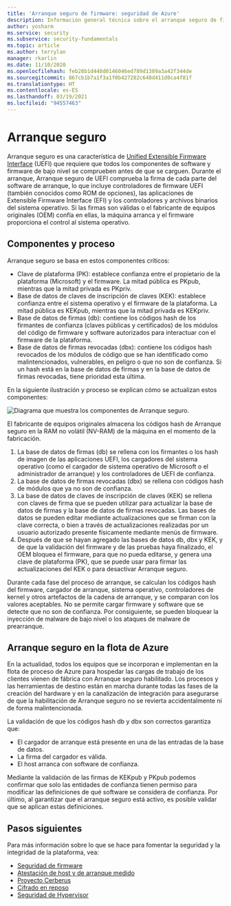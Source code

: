 ```yaml
---
title: 'Arranque seguro de firmware: seguridad de Azure'
description: Información general técnica sobre el arranque seguro de firmware de Azure.
author: yosharm
ms.service: security
ms.subservice: security-fundamentals
ms.topic: article
ms.author: terrylan
manager: rkarlin
ms.date: 11/10/2020
ms.openlocfilehash: feb28b1d448d0146046ed789d1389a3a42f344de
ms.sourcegitcommit: 867cb1b7a1f3a1f0b427282c648d411d0ca4f81f
ms.translationtype: HT
ms.contentlocale: es-ES
ms.lasthandoff: 03/19/2021
ms.locfileid: "94557463"
---
```

# <a name="secure-boot"></a>Arranque seguro

Arranque seguro es una característica de [Unified Extensible Firmware Interface](https://en.wikipedia.org/wiki/Unified_Extensible_Firmware_Interface) (UEFI) que requiere que todos los componentes de software y firmware de bajo nivel se comprueben antes de que se carguen. Durante el arranque, Arranque seguro de UEFI comprueba la firma de cada parte del software de arranque, lo que incluye controladores de firmware UEFI (también conocidos como ROM de opciones), las aplicaciones de Extensible Firmware Interface (EFI) y los controladores y archivos binarios del sistema operativo. Si las firmas son válidas o el fabricante de equipos originales (OEM) confía en ellas, la máquina arranca y el firmware proporciona el control al sistema operativo.

## <a name="components-and-process"></a>Componentes y proceso

Arranque seguro se basa en estos componentes críticos:

- Clave de plataforma (PK): establece confianza entre el propietario de la plataforma (Microsoft) y el firmware. La mitad pública es PKpub, mientras que la mitad privada es PKpriv.
- Base de datos de claves de inscripción de claves (KEK): establece confianza entre el sistema operativo y el firmware de la plataforma. La mitad pública es KEKpub, mientras que la mitad privada es KEKpriv.
- Base de datos de firmas (db): contiene los códigos hash de los firmantes de confianza (claves públicas y certificados) de los módulos del código de firmware y software autorizados para interactuar con el firmware de la plataforma.
- Base de datos de firmas revocadas (dbx): contiene los códigos hash revocados de los módulos de código que se han identificado como malintencionados, vulnerables, en peligro o que no son de confianza. Si un hash está en la base de datos de firmas y en la base de datos de firmas revocadas, tiene prioridad esta última.

En la siguiente ilustración y proceso se explican cómo se actualizan estos componentes:

![Diagrama que muestra los componentes de Arranque seguro.](./media/secure-boot/secure-boot.png)

El fabricante de equipos originales almacena los códigos hash de Arranque seguro en la RAM no volátil (NV-RAM) de la máquina en el momento de la fabricación.

1. La base de datos de firmas (db) se rellena con los firmantes o los hash de imagen de las aplicaciones UEFI, los cargadores del sistema operativo (como el cargador de sistema operativo de Microsoft o el administrador de arranque) y los controladores de UEFI de confianza.
2. La base de datos de firmas revocadas (dbx) se rellena con códigos hash de módulos que ya no son de confianza.
3. La base de datos de claves de inscripción de claves (KEK) se rellena con claves de firma que se pueden utilizar para actualizar la base de datos de firmas y la base de datos de firmas revocadas. Las bases de datos se pueden editar mediante actualizaciones que se firman con la clave correcta, o bien a través de actualizaciones realizadas por un usuario autorizado presente físicamente mediante menús de firmware.
4. Después de que se hayan agregado las bases de datos db, dbx y KEK, y de que la validación del firmware y de las pruebas haya finalizado, el OEM bloquea el firmware, para que no pueda editarse, y genera una clave de plataforma (PK), que se puede usar para firmar las actualizaciones del KEK o para desactivar Arranque seguro.

Durante cada fase del proceso de arranque, se calculan los códigos hash del firmware, cargador de arranque, sistema operativo, controladores de kernel y otros artefactos de la cadena de arranque, y se comparan con los valores aceptables. No se permite cargar firmware y software que se detecte que no son de confianza. Por consiguiente, se pueden bloquear la inyección de malware de bajo nivel o los ataques de malware de prearranque.

## <a name="secure-boot-on-the-azure-fleet"></a>Arranque seguro en la flota de Azure
En la actualidad, todos los equipos que se incorporan e implementan en la flota de proceso de Azure para hospedar las cargas de trabajo de los clientes vienen de fábrica con Arranque seguro habilitado. Los procesos y las herramientas de destino están en marcha durante todas las fases de la creación del hardware y en la canalización de integración para asegurarse de que la habilitación de Arranque seguro no se revierta accidentalmente ni de forma malintencionada.

La validación de que los códigos hash db y dbx son correctos garantiza que:

- El cargador de arranque está presente en una de las entradas de la base de datos.
- La firma del cargador es válida.
- El host arranca con software de confianza.

 Mediante la validación de las firmas de KEKpub y PKpub podemos confirmar que solo las entidades de confianza tienen permiso para modificar las definiciones de qué software se considera de confianza. Por último, al garantizar que el arranque seguro está activo, es posible validar que se aplican estas definiciones.

## <a name="next-steps"></a>Pasos siguientes
Para más información sobre lo que se hace para fomentar la seguridad y la integridad de la plataforma, vea:

- [Seguridad de firmware](firmware.md)
- [Atestación de host y de arranque medido](measured-boot-host-attestation.md)
- [Proyecto Cerberus](project-cerberus.md)
- [Cifrado en reposo](encryption-atrest.md)
- [Seguridad de Hypervisor](hypervisor.md)
